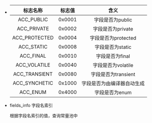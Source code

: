 * |   标志名称    | 标志值 |            含义            |
  | :-----------: | :----: | :------------------------: |
  |  ACC_PUBLIC   | 0x0001 |      字段是否为public      |
  |  ACC_PRIVATE  | 0x0002 |     字段是否为private      |
  | ACC_PROTECTED | 0x0004 |    字段是否为protected     |
  |  ACC_STATIC   | 0x0008 |      字段是否为static      |
  |   ACC_FINAL   | 0x0010 |      字段是否为final       |
  | ACC_VOLATILE  | 0x0040 |     字段是否为volatile     |
  | ACC_TRANSIENT | 0x0080 |    字段是否为transient     |
  | ACC_SYNCHETIC | 0x1000 | 字段是否为由编译器自动生成 |
  |   ACC_ENUM    | 0x4000 |       字段是否为enum       |

* fields_info 字段名索引

  根据字段名索引的值，查询常量池中
